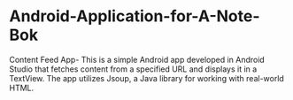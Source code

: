 # Android-Application-for-A-Note-Bok
Content Feed App- This is a simple Android app developed in Android Studio that fetches content from a specified URL and displays it in a TextView. The app utilizes Jsoup, a Java library for working with real-world HTML.
